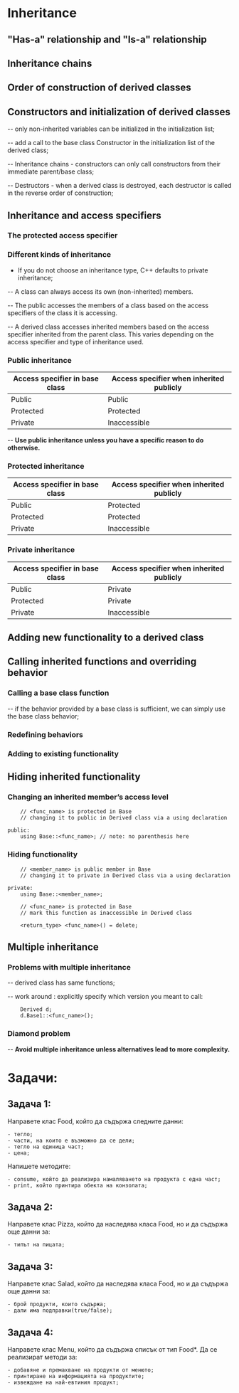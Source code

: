 # Inheritance

## "Has-a" relationship and "Is-a" relationship

## Inheritance chains

## Order of construction of derived classes

## Constructors and initialization of derived classes

-- only non-inherited variables can be initialized in the initialization list;

-- add a call to the base class Constructor in the initialization list of the derived class;

-- Inheritance chains - constructors can only call constructors from their immediate parent/base class;

-- Destructors - when a derived class is destroyed, each destructor is called in the reverse order of construction;


## Inheritance and access specifiers

### The protected access specifier

### Different kinds of inheritance

- If you do not choose an inheritance type, C++ defaults to private inheritance;

-- A class can always access its own (non-inherited) members.

-- The public accesses the members of a class based on the access specifiers of the class it is accessing.

-- A derived class accesses inherited members based on the access specifier inherited from the parent class. This varies depending on the access specifier and type of inheritance used.

### Public inheritance

| Access specifier in base class | Access specifier when inherited publicly |
|--|--|
| Public | Public |
| Protected | Protected |
| Private | Inaccessible |

-- <b> Use public inheritance unless you have a specific reason to do otherwise. </b>

### Protected inheritance

| Access specifier in base class | Access specifier when inherited publicly |
|--|--|
| Public | Protected |
| Protected | Protected |
| Private | Inaccessible |

### Private  inheritance

| Access specifier in base class | Access specifier when inherited publicly |
|--|--|
| Public | Private |
| Protected | Private |
| Private | Inaccessible |


## Adding new functionality to a derived class

## Calling inherited functions and overriding behavior

### Calling a base class function

-- if the behavior provided by a base class is sufficient, we can simply use the base class behavior;

### Redefining behaviors

### Adding to existing functionality


## Hiding inherited functionality

### Changing an inherited member’s access level

```
    // <func_name> is protected in Base
    // changing it to public in Derived class via a using declaration

public:
    using Base::<func_name>; // note: no parenthesis here
```

### Hiding functionality

```
    // <member_name> is public member in Base
    // changing it to private in Derived class via a using declaration

private:
    using Base::<member_name>; 
```

```
    // <func_name> is protected in Base
    // mark this function as inaccessible in Derived class

    <return_type> <func_name>() = delete; 
```


## Multiple inheritance

### Problems with multiple inheritance

-- derived class has same functions;

-- work around : explicitly specify which version you meant to call:

```
    Derived d;
    d.Base1::<func_name>();
```

### Diamond problem

-- <b> Avoid multiple inheritance unless alternatives lead to more complexity. </b>


# Задачи:

## Задача 1:
Направете клас Food, който да съдържа следните данни:
```
- тегло;
- части, на които е възможно да се дели;
- тегло на единица част;
- цена;
```

Напишете методите:
```
- consume, който да реализира намаляването на продукта с една част;
- print, който принтира обекта на конзолата;
```

## Задача 2:
Направете клас Pizza, който да наследява класа Food, но и да съдържа още данни за:
```
- типът на пицата;
```

## Задача 3:
Направете клас Salad, който да наследява класа Food, но и да съдържа още данни за:
```
- брой продукти, които съдържа;
- дали има подправки(true/false);
```

## Задача 4:
Направете клас Menu, който да съдържа списък от тип Food\*. Да се реализират методи за:
```
- добавяне и премахване на продукти от менюто;
- принтиране на информацията на продуктите;
- извеждане на най-евтиния продукт;
```